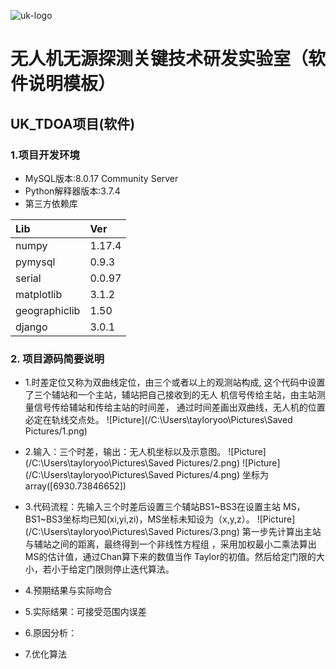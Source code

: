 ![uk-logo](https://s2.ax1x.com/2020/01/19/1C8qXt.png)
# 无人机无源探测关键技术研发实验室（软件说明模板）
## UK_TDOA项目(软件)

### 1.项目开发环境

- MySQL版本:8.0.17 Community Server
- Python解释器版本:3.7.4
- 第三方依赖库
    
|Lib            |Ver    |
|:----          |:----  |
|numpy          |1.17.4 |
|pymysql        |0.9.3  |
|serial         |0.0.97 |
|matplotlib     |3.1.2  |
|geographiclib  |1.50   |
|django         |3.0.1  |

### 2. 项目源码简要说明
- 1.时差定位又称为双曲线定位，由三个或者以上的观测站构成,
这个代码中设置了三个辅站和一个主站，辅站把自己接收到的无人
机信号传给主站，由主站测量信号传给辅站和传给主站的时间差，
通过时间差画出双曲线，无人机的位置必定在轨线交点处。
![Picture](/C:\Users\tayloryoo\Pictures\Saved Pictures/1.png)

- 2.输入：三个时差，输出：无人机坐标以及示意图。
![Picture](/C:\Users\tayloryoo\Pictures\Saved Pictures/2.png)
![Picture](/C:\Users\tayloryoo\Pictures\Saved Pictures/4.png)
坐标为array([6930.73846652])

- 3.代码流程：先输入三个时差后设置三个辅站BS1~BS3在设置主站
MS，BS1~BS3坐标均已知(xi,yi,zi)，MS坐标未知设为（x,y,z）。
![Picture](/C:\Users\tayloryoo\Pictures\Saved Pictures/3.png)
第一步先计算出主站与辅站之间的距离，最终得到一个非线性方程组
，采用加权最小二乘法算出MS的估计值，通过Chan算下来的数值当作
Taylor的初值。然后给定门限的大小，若小于给定门限则停止迭代算法。


- 4.预期结果与实际吻合
- 5.实际结果：可接受范围内误差
- 6.原因分析：
- 7.优化算法